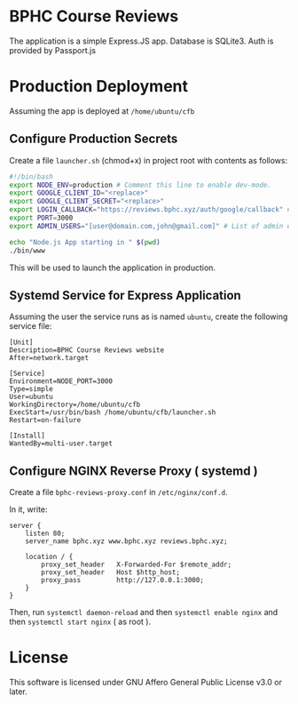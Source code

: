 # BPHC Course Reviews

The application is a simple Express.JS app. Database is SQLite3. Auth is provided by Passport.js

# Production Deployment

Assuming the app is deployed at `/home/ubuntu/cfb`

## Configure Production Secrets

Create a file `launcher.sh` (chmod+x) in project root with contents as follows:

```sh
#!/bin/bash
export NODE_ENV=production # Comment this line to enable dev-mode.
export GOOGLE_CLIENT_ID="<replace>"
export GOOGLE_CLIENT_SECRET="<replace>"
export LOGIN_CALLBACK="https://reviews.bphc.xyz/auth/google/callback" # Replace with actual callback URL.
export PORT=3000
export ADMIN_USERS="[user@domain.com,john@gmail.com]" # List of admin emails, comma separated

echo "Node.js App starting in " $(pwd)
./bin/www
```

This will be used to launch the application in production.

## Systemd Service for Express Application

Assuming the user the service runs as is named `ubuntu`, create the following service file:

```
[Unit]
Description=BPHC Course Reviews website
After=network.target

[Service]
Environment=NODE_PORT=3000
Type=simple
User=ubuntu
WorkingDirectory=/home/ubuntu/cfb
ExecStart=/usr/bin/bash /home/ubuntu/cfb/launcher.sh
Restart=on-failure

[Install]
WantedBy=multi-user.target
```

## Configure NGINX Reverse Proxy ( systemd )

Create a file `bphc-reviews-proxy.conf` in `/etc/nginx/conf.d`.

In it, write:

```
server {
    listen 80;
    server_name bphc.xyz www.bphc.xyz reviews.bphc.xyz;

    location / {
        proxy_set_header   X-Forwarded-For $remote_addr;
        proxy_set_header   Host $http_host;
        proxy_pass         http://127.0.0.1:3000;
    }
}
```

Then, run `systemctl daemon-reload` and then `systemctl enable nginx` and then `systemctl start nginx` ( as root ).

# License

This software is licensed under GNU Affero General Public License v3.0 or later.
